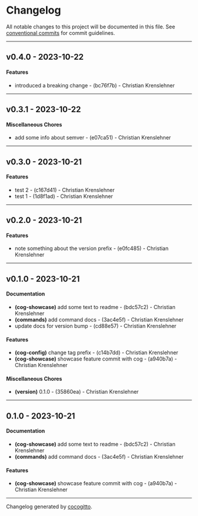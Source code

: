# Changelog
All notable changes to this project will be documented in this file. See [conventional commits](https://www.conventionalcommits.org/) for commit guidelines.

- - -
## v0.4.0 - 2023-10-22
#### Features
- introduced a breaking change - (bc76f7b) - Christian Krenslehner

- - -

## v0.3.1 - 2023-10-22
#### Miscellaneous Chores
- add some info about semver - (e07ca51) - Christian Krenslehner

- - -

## v0.3.0 - 2023-10-21
#### Features
- test 2 - (c167d41) - Christian Krenslehner
- test 1 - (1d8f1ad) - Christian Krenslehner

- - -

## v0.2.0 - 2023-10-21
#### Features
- note something about the version prefix - (e0fc485) - Christian Krenslehner

- - -

## v0.1.0 - 2023-10-21
#### Documentation
- **(cog-showcase)** add some text to readme - (bdc57c2) - Christian Krenslehner
- **(commands)** add command docs - (3ac4e5f) - Christian Krenslehner
- update docs for version bump - (cd88e57) - Christian Krenslehner
#### Features
- **(cog-config)** change tag prefix - (c14b7dd) - Christian Krenslehner
- **(cog-showcase)** showcase feature commit with cog - (a940b7a) - Christian Krenslehner
#### Miscellaneous Chores
- **(version)** 0.1.0 - (35860ea) - Christian Krenslehner

- - -

## 0.1.0 - 2023-10-21
#### Documentation
- **(cog-showcase)** add some text to readme - (bdc57c2) - Christian Krenslehner
- **(commands)** add command docs - (3ac4e5f) - Christian Krenslehner
#### Features
- **(cog-showcase)** showcase feature commit with cog - (a940b7a) - Christian Krenslehner

- - -

Changelog generated by [cocogitto](https://github.com/cocogitto/cocogitto).